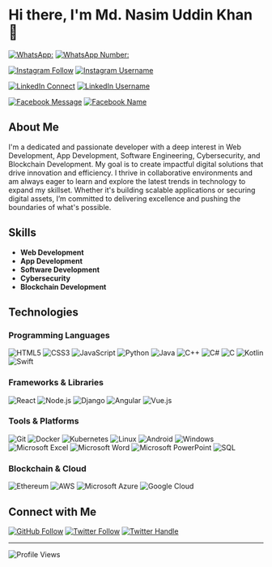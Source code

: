 # Hi there, I'm Md. Nasim Uddin Khan 👋

[![WhatsApp:](https://img.shields.io/badge/WhatsApp-%20-25D366?style=flat-square&labelColor=25D366&logo=whatsapp&logoColor=white)](https://wa.me/8801844904548)
[![WhatsApp Number:](https://img.shields.io/badge/-%2B8801844904548-white?style=flat-square&labelColor=25D366&logo=whatsapp&logoColor=25D366)](https://wa.me/8801844904548)

[![Instagram Follow](https://img.shields.io/badge/Instagram-%20-833AB4?style=flat-square&logo=instagram&logoColor=white)](https://www.instagram.com/nxdnasim?igsh=YzljYTk1ODg3Zg==)
[![Instagram Username](https://img.shields.io/badge/-@nxdnasim-white?style=flat-square&labelColor=833AB4&logo=instagram&logoColor=833AB4)](https://www.instagram.com/nxdnasim?igsh=YzljYTk1ODg3Zg==)

[![LinkedIn Connect](https://img.shields.io/badge/LinkedIn-%20-0077B5?style=flat-square&logo=linkedin&logoColor=white)](https://bd.linkedin.com/in/md-nasim-uddin-khan-314785337)
[![LinkedIn Username](https://img.shields.io/badge/-Md.%20Nasim%20Uddin%20Khan-white?style=flat-square&labelColor=0077B5&logo=linkedin&logoColor=0077B5)](https://bd.linkedin.com/in/md-nasim-uddin-khan-314785337)

[![Facebook Message](https://img.shields.io/badge/Facebook-%20-1877F2?style=flat-square&logo=facebook&logoColor=white)](https://www.facebook.com/share/1Ckk8ttAFj/)
[![Facebook Name](https://img.shields.io/badge/-Md.%20Nasim%20Uddin%20Khan-white?style=flat-square&labelColor=1877F2&logo=facebook&logoColor=1877F2)](https://www.facebook.com/share/1Ckk8ttAFj/)

## About Me
I'm a dedicated and passionate developer with a deep interest in Web Development, App Development, Software Engineering, Cybersecurity, and Blockchain Development. My goal is to create impactful digital solutions that drive innovation and efficiency. I thrive in collaborative environments and am always eager to learn and explore the latest trends in technology to expand my skillset. Whether it's building scalable applications or securing digital assets, I’m committed to delivering excellence and pushing the boundaries of what's possible.

## Skills
- **Web Development**
- **App Development**
- **Software Development**
- **Cybersecurity**
- **Blockchain Development**

## Technologies

### Programming Languages
![HTML5](https://img.shields.io/badge/-HTML5-E34F26?logo=html5&logoColor=white&style=flat)
![CSS3](https://img.shields.io/badge/-CSS3-1572B6?logo=css3&logoColor=white&style=flat)
![JavaScript](https://img.shields.io/badge/-JavaScript-F7DF1E?logo=javascript&logoColor=black&style=flat)
![Python](https://img.shields.io/badge/-Python-3776AB?logo=python&logoColor=white&style=flat)
![Java](https://img.shields.io/badge/-Java-007396?logo=java&logoColor=white&style=flat)
![C++](https://img.shields.io/badge/-C++-00599C?logo=c%2B%2B&logoColor=white&style=flat)
![C#](https://img.shields.io/badge/-C%23-239120?logo=c-sharp&logoColor=white&style=flat)
![C](https://img.shields.io/badge/-C-A8B9CC?logo=c&logoColor=black&style=flat)
![Kotlin](https://img.shields.io/badge/-Kotlin-0095D5?logo=kotlin&logoColor=white&style=flat)
![Swift](https://img.shields.io/badge/-Swift-FA7343?logo=swift&logoColor=white&style=flat)

### Frameworks & Libraries
![React](https://img.shields.io/badge/-React-61DAFB?logo=react&logoColor=black&style=flat)
![Node.js](https://img.shields.io/badge/-Node.js-339933?logo=node.js&logoColor=white&style=flat)
![Django](https://img.shields.io/badge/-Django-092E20?logo=django&logoColor=white&style=flat)
![Angular](https://img.shields.io/badge/-Angular-DD0031?logo=angular&logoColor=white&style=flat)
![Vue.js](https://img.shields.io/badge/-Vue.js-4FC08D?logo=vue.js&logoColor=white&style=flat)

### Tools & Platforms
![Git](https://img.shields.io/badge/-Git-F05032?logo=git&logoColor=white&style=flat)
![Docker](https://img.shields.io/badge/-Docker-2496ED?logo=docker&logoColor=white&style=flat)
![Kubernetes](https://img.shields.io/badge/-Kubernetes-326CE5?logo=kubernetes&logoColor=white&style=flat)
![Linux](https://img.shields.io/badge/-Linux-FCC624?logo=linux&logoColor=black&style=flat)
![Android](https://img.shields.io/badge/-Android-3DDC84?logo=android&logoColor=white&style=flat)
![Windows](https://img.shields.io/badge/-Windows-0078D6?logo=windows&logoColor=white&style=flat)
![Microsoft Excel](https://img.shields.io/badge/-Excel-217346?logo=microsoft-excel&logoColor=white&style=flat)
![Microsoft Word](https://img.shields.io/badge/-Word-2B579A?logo=microsoft-word&logoColor=white&style=flat)
![Microsoft PowerPoint](https://img.shields.io/badge/-PowerPoint-B7472A?logo=microsoft-powerpoint&logoColor=white&style=flat)
![SQL](https://img.shields.io/badge/-SQL-CC2927?logo=microsoft-sql-server&logoColor=white&style=flat)

### Blockchain & Cloud
![Ethereum](https://img.shields.io/badge/-Ethereum-3C3C3D?logo=ethereum&logoColor=white&style=flat)
![AWS](https://img.shields.io/badge/-AWS-232F3E?logo=amazon-aws&logoColor=white&style=flat)
![Microsoft Azure](https://img.shields.io/badge/-Azure-0078D4?logo=microsoft-azure&logoColor=white&style=flat)
![Google Cloud](https://img.shields.io/badge/-Google%20Cloud-4285F4?logo=google-cloud&logoColor=white&style=flat)

## Connect with Me
[![GitHub Follow](https://img.shields.io/badge/GitHub-%20-181717?style=flat-square&logo=github&logoColor=white)](https://github.com/nasimkhan-uu)
[![Twitter Follow](https://img.shields.io/badge/Twitter-%20-1DA1F2?style=flat-square&logo=twitter&logoColor=white)](https://twitter.com/yourusername)
[![Twitter Handle](https://img.shields.io/badge/-@yourusername-white?style=flat-square&labelColor=1DA1F2&logo=twitter&logoColor=1DA1F2)](https://twitter.com/yourusername)

---

![Profile Views](https://img.shields.io/badge/Profile%20Views-7%2C893%2C845-00008B?style=for-the-badge&labelColor=black&color=blue)
